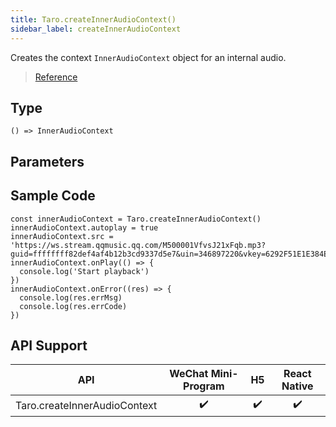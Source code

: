 ```yaml
---
title: Taro.createInnerAudioContext()
sidebar_label: createInnerAudioContext
---
```


Creates the context `InnerAudioContext` object for an internal audio.

> [Reference](https://developers.weixin.qq.com/miniprogram/dev/api/media/audio/wx.createInnerAudioContext.html)

## Type

```tsx
() => InnerAudioContext
```

## Parameters

## Sample Code

```tsx
const innerAudioContext = Taro.createInnerAudioContext()
innerAudioContext.autoplay = true
innerAudioContext.src = 'https://ws.stream.qqmusic.qq.com/M500001VfvsJ21xFqb.mp3?guid=ffffffff82def4af4b12b3cd9337d5e7&uin=346897220&vkey=6292F51E1E384E061FF02C31F716658E5C81F5594D561F2E88B854E81CAAB7806D5E4F103E55D33C16F3FAC506D1AB172DE8600B37E43FAD&fromtag=46'
innerAudioContext.onPlay(() => {
  console.log('Start playback')
})
innerAudioContext.onError((res) => {
  console.log(res.errMsg)
  console.log(res.errCode)
})
```

## API Support

|             API              | WeChat Mini-Program | H5 | React Native |
|:----------------------------:|:-------------------:|:--:|:------------:|
| Taro.createInnerAudioContext |         ✔️          | ✔️ |      ✔️      |

